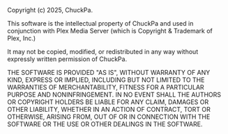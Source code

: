Copyright (c) 2025, ChuckPa.

This software is the intellectual property of ChuckPa
and used in conjunction with Plex Media Server (which is Copyright & Trademark of Plex, Inc.)

It may not be copied, modified, or redistributed in any way without expressly written permission of ChuckPa.


THE SOFTWARE IS PROVIDED "AS IS", WITHOUT WARRANTY OF ANY KIND, EXPRESS OR IMPLIED, INCLUDING BUT NOT LIMITED TO THE WARRANTIES OF MERCHANTABILITY, FITNESS FOR A PARTICULAR PURPOSE AND NONINFRINGEMENT. IN NO EVENT SHALL THE AUTHORS OR COPYRIGHT HOLDERS BE LIABLE FOR ANY CLAIM, DAMAGES OR OTHER LIABILITY, WHETHER IN AN ACTION OF CONTRACT, TORT OR OTHERWISE, ARISING FROM, OUT OF OR IN CONNECTION WITH THE SOFTWARE OR THE USE OR OTHER DEALINGS IN THE SOFTWARE.